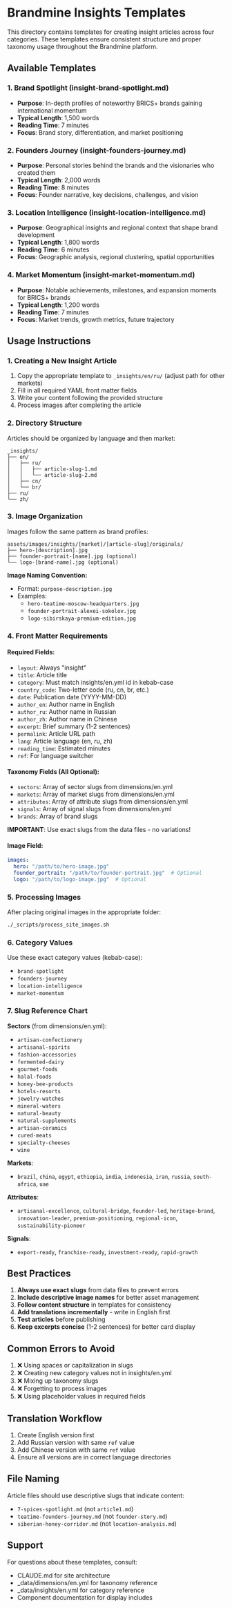 # Brandmine Insights Templates

This directory contains templates for creating insight articles across four categories. These templates ensure consistent structure and proper taxonomy usage throughout the Brandmine platform.

## Available Templates

### 1. Brand Spotlight (insight-brand-spotlight.md)
- **Purpose**: In-depth profiles of noteworthy BRICS+ brands gaining international momentum
- **Typical Length**: 1,500 words
- **Reading Time**: 7 minutes
- **Focus**: Brand story, differentiation, and market positioning

### 2. Founders Journey (insight-founders-journey.md)
- **Purpose**: Personal stories behind the brands and the visionaries who created them
- **Typical Length**: 2,000 words
- **Reading Time**: 8 minutes
- **Focus**: Founder narrative, key decisions, challenges, and vision

### 3. Location Intelligence (insight-location-intelligence.md)
- **Purpose**: Geographical insights and regional context that shape brand development
- **Typical Length**: 1,800 words
- **Reading Time**: 6 minutes
- **Focus**: Geographic analysis, regional clustering, spatial opportunities

### 4. Market Momentum (insight-market-momentum.md)
- **Purpose**: Notable achievements, milestones, and expansion moments for BRICS+ brands
- **Typical Length**: 1,200 words
- **Reading Time**: 7 minutes
- **Focus**: Market trends, growth metrics, future trajectory

## Usage Instructions

### 1. Creating a New Insight Article

1. Copy the appropriate template to `_insights/en/ru/` (adjust path for other markets)
2. Fill in all required YAML front matter fields
3. Write your content following the provided structure
4. Process images after completing the article

### 2. Directory Structure

Articles should be organized by language and then market:
```
_insights/
├── en/
│   ├── ru/
│   │   ├── article-slug-1.md
│   │   └── article-slug-2.md
│   ├── cn/
│   └── br/
├── ru/
└── zh/
```

### 3. Image Organization

Images follow the same pattern as brand profiles:
```
assets/images/insights/[market]/[article-slug]/originals/
├── hero-[description].jpg
├── founder-portrait-[name].jpg (optional)
└── logo-[brand-name].jpg (optional)
```

**Image Naming Convention:**
- Format: `purpose-description.jpg`
- Examples:
  - `hero-teatime-moscow-headquarters.jpg`
  - `founder-portrait-alexei-sokolov.jpg`
  - `logo-sibirskaya-premium-edition.jpg`

### 4. Front Matter Requirements

#### Required Fields:
- `layout`: Always "insight"
- `title`: Article title
- `category`: Must match insights/en.yml id in kebab-case
- `country_code`: Two-letter code (ru, cn, br, etc.)
- `date`: Publication date (YYYY-MM-DD)
- `author_en`: Author name in English
- `author_ru`: Author name in Russian
- `author_zh`: Author name in Chinese
- `excerpt`: Brief summary (1-2 sentences)
- `permalink`: Article URL path
- `lang`: Article language (en, ru, zh)
- `reading_time`: Estimated minutes
- `ref`: For language switcher

#### Taxonomy Fields (All Optional):
- `sectors`: Array of sector slugs from dimensions/en.yml
- `markets`: Array of market slugs from dimensions/en.yml
- `attributes`: Array of attribute slugs from dimensions/en.yml
- `signals`: Array of signal slugs from dimensions/en.yml
- `brands`: Array of brand slugs

**IMPORTANT**: Use exact slugs from the data files - no variations!

#### Image Field:
```yaml
images:
  hero: "/path/to/hero-image.jpg"
  founder_portrait: "/path/to/founder-portrait.jpg"  # Optional
  logo: "/path/to/logo-image.jpg"  # Optional
```

### 5. Processing Images

After placing original images in the appropriate folder:
```bash
./_scripts/process_site_images.sh
```

### 6. Category Values

Use these exact category values (kebab-case):
- `brand-spotlight`
- `founders-journey`
- `location-intelligence`
- `market-momentum`

### 7. Slug Reference Chart

**Sectors** (from dimensions/en.yml):
- `artisan-confectionery`
- `artisanal-spirits`
- `fashion-accessories`
- `fermented-dairy`
- `gourmet-foods`
- `halal-foods`
- `honey-bee-products`
- `hotels-resorts`
- `jewelry-watches`
- `mineral-waters`
- `natural-beauty`
- `natural-supplements`
- `artisan-ceramics`
- `cured-meats`
- `specialty-cheeses`
- `wine`

**Markets**:
- `brazil`, `china`, `egypt`, `ethiopia`, `india`, `indonesia`, `iran`, `russia`, `south-africa`, `uae`

**Attributes**:
- `artisanal-excellence`, `cultural-bridge`, `founder-led`, `heritage-brand`, `innovation-leader`, `premium-positioning`, `regional-icon`, `sustainability-pioneer`

**Signals**:
- `export-ready`, `franchise-ready`, `investment-ready`, `rapid-growth`

## Best Practices

1. **Always use exact slugs** from data files to prevent errors
2. **Include descriptive image names** for better asset management
3. **Follow content structure** in templates for consistency
4. **Add translations incrementally** - write in English first
5. **Test articles** before publishing
6. **Keep excerpts concise** (1-2 sentences) for better card display

## Common Errors to Avoid

1. ❌ Using spaces or capitalization in slugs
2. ❌ Creating new category values not in insights/en.yml
3. ❌ Mixing up taxonomy slugs
4. ❌ Forgetting to process images
5. ❌ Using placeholder values in required fields

## Translation Workflow

1. Create English version first
2. Add Russian version with same `ref` value
3. Add Chinese version with same `ref` value
4. Ensure all versions are in correct language directories

## File Naming

Article files should use descriptive slugs that indicate content:
- `7-spices-spotlight.md` (not `article1.md`)
- `teatime-founders-journey.md` (not `founder-story.md`)
- `siberian-honey-corridor.md` (not `location-analysis.md`)

## Support

For questions about these templates, consult:
- CLAUDE.md for site architecture
- _data/dimensions/en.yml for taxonomy reference
- _data/insights/en.yml for category reference
- Component documentation for display includes